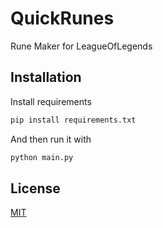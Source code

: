 # QuickRunes

Rune Maker for LeagueOfLegends

## Installation

Install requirements

```bash
pip install requirements.txt
```

And then run it with

```bash
python main.py
```

## License
[MIT](https://choosealicense.com/licenses/mit/)
